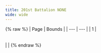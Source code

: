 ```yaml
---
title: 201st Battalion NONE
wide: wide
---
```


{% raw %}
| Page | Bounds |
| --- | --- |
| 1 | <br><br><br> |  |
{% endraw %}
